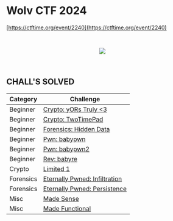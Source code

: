 # Wolv CTF 2024

[https://ctftime.org/event/2240](https://ctftime.org/event/2240)

<br>
<p align="center">
  <a href="https://wolvctf.io/" target="_blank">
    <img src="https://ctftime.org/media/cache/60/c7/60c7d460bc802aa776313fb15fc1473e.png">
  </a>
</p>

<br>

## CHALL'S SOLVED

| Category  | Challenge                                                     |
| --------- | ------------------------------------------------------------- |
| Beginner  | [Crypto: yORs Truly <3](https://nopedawn.github.io/posts/ctfs/2024/wolv-ctf-2024/#crypto-yors-truly-3)                 |
| Beginner  | [Crypto: TwoTimePad](https://nopedawn.github.io/posts/ctfs/2024/wolv-ctf-2024/#crypto-twotimepad)                      |
| Beginner  | [Forensics: Hidden Data](https://nopedawn.github.io/posts/ctfs/2024/wolv-ctf-2024/#forensics-hidden-data)              |
| Beginner  | [Pwn: babypwn](https://nopedawn.github.io/posts/ctfs/2024/wolv-ctf-2024/#pwn-babypwn)                                  |
| Beginner  | [Pwn: babypwn2](https://nopedawn.github.io/posts/ctfs/2024/wolv-ctf-2024/#pwn-babypwn2)                                |
| Beginner  | [Rev: babyre](https://nopedawn.github.io/posts/ctfs/2024/wolv-ctf-2024/#rev-babyrev)                                   |
| Crypto    | [Limited 1](https://nopedawn.github.io/posts/ctfs/2024/wolv-ctf-2024/#limited-1)                                       |
| Forensics | [Eternally Pwned: Infiltration](https://nopedawn.github.io/posts/ctfs/2024/wolv-ctf-2024/#eternaly-pwned-infiltration) |
| Forensics | [Eternally Pwned: Persistence](https://nopedawn.github.io/posts/ctfs/2024/wolv-ctf-2024/#eternaly-pwned-persistence)   |
| Misc      | [Made Sense](https://nopedawn.github.io/posts/ctfs/2024/wolv-ctf-2024/#made-sense)                                     |
| Misc      | [Made Functional](https://nopedawn.github.io/posts/ctfs/2024/wolv-ctf-2024/#made-functional)                           |